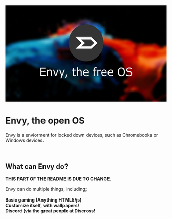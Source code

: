 <img src="envy.jpg" width="512" height="300">
<h1>Envy, the open OS</h1>
<P>Envy is a enviorment for locked down devices, such as Chromebooks or Windows devices.</P>
<br>
<h2>What can Envy do?</h2>
<b><p>THIS PART OF THE README IS DUE TO CHANGE.</p></b>
<P>
  Envy can do multiple things, including;<br><br>
  <b>Basic gaming (Anything HTML5/js)<br>
  Customize itself, with wallpapers!<br>
  Discord (via the great people at Discross!<br></b>
</P>
